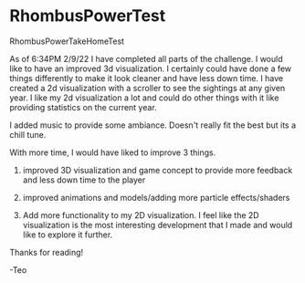 # RhombusPowerTest
 RhombusPowerTakeHomeTest

As of 6:34PM 2/9/22 I have completed all parts of the challenge. I would like to have an improved 3d visualization. I certainly could have done a few things differently to make it look cleaner and have less down time. I have created a 2d visualization with a scroller to see the sightings at any given year. I like my 2d visualization a lot and could do other things with it like providing statistics on the current year.

I added music to provide some ambiance. Doesn't really fit the best but its a chill tune. 

With more time, I would have liked to improve 3 things.

1. improved 3D visualization and game concept to provide more feedback and less down time to the player

2. improved animations and models/adding more particle effects/shaders

3. Add more functionality to my 2D visualization. I feel like the 2D visualization is the most interesting development that I made and would like to explore it further.

Thanks for reading!

-Teo